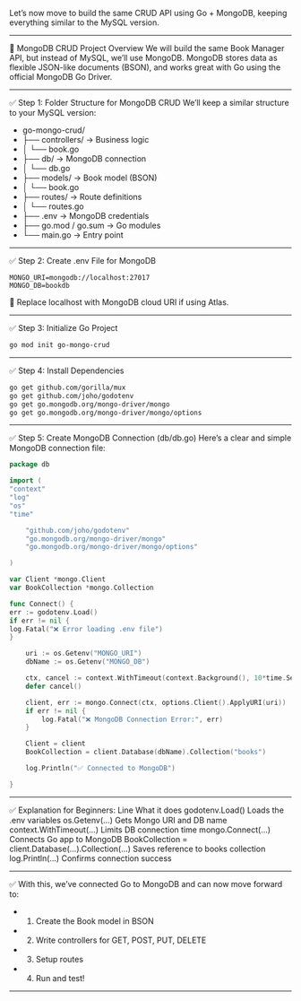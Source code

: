Let’s now move to build the same CRUD API using Go + MongoDB, keeping everything similar to the MySQL version.

---

🧩 MongoDB CRUD Project Overview
We will build the same Book Manager API, but instead of MySQL, we’ll use MongoDB.
MongoDB stores data as flexible JSON-like documents (BSON), and works great with Go using the official MongoDB Go Driver.

---

✅ Step 1: Folder Structure for MongoDB CRUD
We’ll keep a similar structure to your MySQL version:

- go-mongo-crud/
- ├── controllers/ → Business logic
- │ └── book.go
- ├── db/ → MongoDB connection
- │ └── db.go
- ├── models/ → Book model (BSON)
- │ └── book.go
- ├── routes/ → Route definitions
- │ └── routes.go
- ├── .env → MongoDB credentials
- ├── go.mod / go.sum → Go modules
- └── main.go → Entry point

---

✅ Step 2: Create .env File for MongoDB

```env
MONGO_URI=mongodb://localhost:27017
MONGO_DB=bookdb
```

📝 Replace localhost with MongoDB cloud URI if using Atlas.

---

✅ Step 3: Initialize Go Project

```bash
go mod init go-mongo-crud
```

---

✅ Step 4: Install Dependencies

```bash
go get github.com/gorilla/mux
go get github.com/joho/godotenv
go get go.mongodb.org/mongo-driver/mongo
go get go.mongodb.org/mongo-driver/mongo/options
```

---

✅ Step 5: Create MongoDB Connection (db/db.go)
Here’s a clear and simple MongoDB connection file:

```go
package db

import (
"context"
"log"
"os"
"time"

    "github.com/joho/godotenv"
    "go.mongodb.org/mongo-driver/mongo"
    "go.mongodb.org/mongo-driver/mongo/options"

)

var Client *mongo.Client
var BookCollection *mongo.Collection

func Connect() {
err := godotenv.Load()
if err != nil {
log.Fatal("❌ Error loading .env file")
}

    uri := os.Getenv("MONGO_URI")
    dbName := os.Getenv("MONGO_DB")

    ctx, cancel := context.WithTimeout(context.Background(), 10*time.Second)
    defer cancel()

    client, err := mongo.Connect(ctx, options.Client().ApplyURI(uri))
    if err != nil {
    	log.Fatal("❌ MongoDB Connection Error:", err)
    }

    Client = client
    BookCollection = client.Database(dbName).Collection("books")

    log.Println("✅ Connected to MongoDB")

}
```

---

✅ Explanation for Beginners:
Line What it does
godotenv.Load() Loads the .env variables
os.Getenv(...) Gets Mongo URI and DB name
context.WithTimeout(...) Limits DB connection time
mongo.Connect(...) Connects Go app to MongoDB
BookCollection = client.Database(...).Collection(...) Saves reference to books collection
log.Println(...) Confirms connection success

---

✅ With this, we’ve connected Go to MongoDB and can now move forward to:

- 1. Create the Book model in BSON
- 2. Write controllers for GET, POST, PUT, DELETE
- 3. Setup routes
- 4. Run and test!

---
